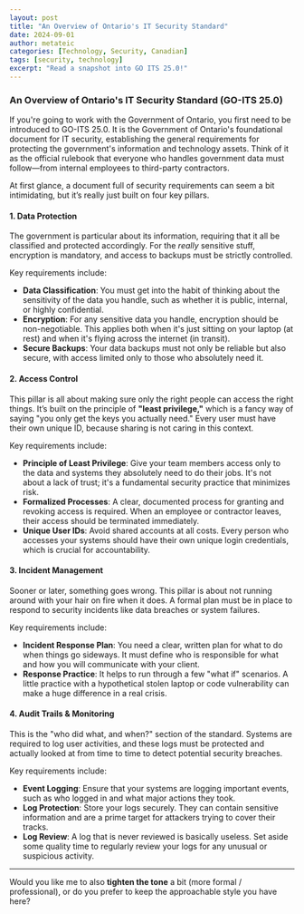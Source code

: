 ```yaml
---
layout: post
title: "An Overview of Ontario's IT Security Standard"
date: 2024-09-01
author: metateic
categories: [Technology, Security, Canadian]
tags: [security, technology]
excerpt: "Read a snapshot into GO ITS 25.0!"
---
```


### **An Overview of Ontario's IT Security Standard (GO-ITS 25.0)**

If you're going to work with the Government of Ontario, you first need to be introduced to GO-ITS 25.0. It is the Government of Ontario's foundational document for IT security, establishing the general requirements for protecting the government's information and technology assets. Think of it as the official rulebook that everyone who handles government data must follow—from internal employees to third-party contractors.

At first glance, a document full of security requirements can seem a bit intimidating, but it’s really just built on four key pillars.

#### **1. Data Protection**

The government is particular about its information, requiring that it all be classified and protected accordingly. For the *really* sensitive stuff, encryption is mandatory, and access to backups must be strictly controlled.

Key requirements include:

* **Data Classification**: You must get into the habit of thinking about the sensitivity of the data you handle, such as whether it is public, internal, or highly confidential.
* **Encryption**: For any sensitive data you handle, encryption should be non-negotiable. This applies both when it's just sitting on your laptop (at rest) and when it's flying across the internet (in transit).
* **Secure Backups**: Your data backups must not only be reliable but also secure, with access limited only to those who absolutely need it.

#### **2. Access Control**

This pillar is all about making sure only the right people can access the right things. It’s built on the principle of **"least privilege,"** which is a fancy way of saying "you only get the keys you actually need." Every user must have their own unique ID, because sharing is not caring in this context.

Key requirements include:

* **Principle of Least Privilege**: Give your team members access only to the data and systems they absolutely need to do their jobs. It's not about a lack of trust; it's a fundamental security practice that minimizes risk.
* **Formalized Processes**: A clear, documented process for granting and revoking access is required. When an employee or contractor leaves, their access should be terminated immediately.
* **Unique User IDs**: Avoid shared accounts at all costs. Every person who accesses your systems should have their own unique login credentials, which is crucial for accountability.

#### **3. Incident Management**

Sooner or later, something goes wrong. This pillar is about not running around with your hair on fire when it does. A formal plan must be in place to respond to security incidents like data breaches or system failures.

Key requirements include:

* **Incident Response Plan**: You need a clear, written plan for what to do when things go sideways. It must define who is responsible for what and how you will communicate with your client.
* **Response Practice**: It helps to run through a few "what if" scenarios. A little practice with a hypothetical stolen laptop or code vulnerability can make a huge difference in a real crisis.

#### **4. Audit Trails & Monitoring**

This is the "who did what, and when?" section of the standard. Systems are required to log user activities, and these logs must be protected and actually looked at from time to time to detect potential security breaches.

Key requirements include:

* **Event Logging**: Ensure that your systems are logging important events, such as who logged in and what major actions they took.
* **Log Protection**: Store your logs securely. They can contain sensitive information and are a prime target for attackers trying to cover their tracks.
* **Log Review**: A log that is never reviewed is basically useless. Set aside some quality time to regularly review your logs for any unusual or suspicious activity.

---

Would you like me to also **tighten the tone** a bit (more formal / professional), or do you prefer to keep the approachable style you have here?
